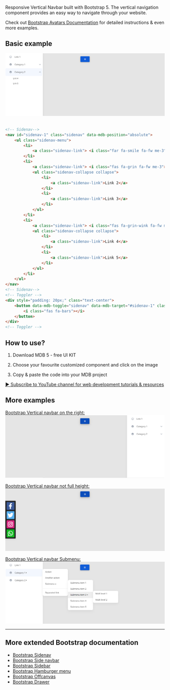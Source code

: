 
Responsive Vertical Navbar built with Bootstrap 5. The vertical navigation component provides an easy way to navigate through your website.

Check out [Bootstrap Avatars Documentation](https://mdbootstrap.com/docs/standard/extended/vertical-navbar/) for detailed instructions & even more examples.

## Basic example

![Bootstrap 5 Vertical navbar](/assets/basic-example.png)

```html

<!-- Sidenav-->
<nav id="sidenav-1" class="sidenav" data-mdb-position="absolute">
    <ul class="sidenav-menu">
        <li>
            <a class="sidenav-link"> <i class="far fa-smile fa-fw me-3"></i><span>Link 1</span></a>
        </li>
        <li>
            <a class="sidenav-link"> <i class="fas fa-grin fa-fw me-3"></i><span>Category 1</span><i class="fas fa-angle-down rotate-icon"></i> </a>
            <ul class="sidenav-collapse collapse">
                <li>
                    <a class="sidenav-link">Link 2</a>
                </li>
                <li>
                    <a class="sidenav-link">Link 3</a>
                </li>
            </ul>
        </li>
        <li>
            <a class="sidenav-link"> <i class="fas fa-grin-wink fa-fw me-3"></i><span>Category 2</span><i class="fas fa-angle-down rotate-icon"></i> </a>
            <ul class="sidenav-collapse collapse">
                <li>
                    <a class="sidenav-link">Link 4</a>
                </li>
                <li>
                    <a class="sidenav-link">Link 5</a>
                </li>
            </ul>
        </li>
    </ul>
</nav>
<!-- Sidenav-->
<!-- Toggler -->
<div style="padding: 20px;" class="text-center">
    <button data-mdb-toggle="sidenav" data-mdb-target="#sidenav-1" class="btn btn-primary">
        <i class="fas fa-bars"></i>
    </button>
</div>
<!-- Toggler -->

```


## How to use?

1. Download MDB 5 - free UI KIT

2. Choose your favourite customized component and click on the image

3. Copy & paste the code into your MDB project

[▶️ Subscribe to YouTube channel for web development tutorials & resources](https://www.youtube.com/MDBootstrap?sub_confirmation=1)

## More examples

[Bootstrap Vertical navbar on the right:
![Bootstrap 5 Avatar](/assets/on-the-right.png)](https://mdbootstrap.com/docs/standard/extended/vertical-navbar/#section-on-the-right)

[Bootstrap Vertical navbar not full height:
![Bootstrap 5 Avatar](/assets/not-full-height.png)](https://mdbootstrap.com/docs/standard/extended/vertical-navbar/#section-not-full-height)

[Bootstrap Vertical navbar Submenu:
![Bootstrap 5 Avatar](/assets/submenu.png)](https://mdbootstrap.com/docs/standard/extended/vertical-navbar/#section-submenu)

___

## More extended Bootstrap documentation

<ul>
<li><a href="https://mdbootstrap.com/docs/standard/navigation/sidenav/">Bootstrap Sidenav</a></li>
<li><a href="https://mdbootstrap.com/docs/standard/extended/side-navbar/">Bootstrap Side navbar</a></li>
<li><a href="https://mdbootstrap.com/docs/standard/extended/sidebar/">Bootstrap Sidebar</a></li>
<li><a href="https://mdbootstrap.com/docs/standard/extended/hamburger-menu/">Bootstrap Hamburger menu</a></li>
<li><a href="https://mdbootstrap.com/docs/standard/extended/offcanvas/">Bootstrap Offcanvas</a></li>
<li><a href="https://mdbootstrap.com/docs/standard/extended/drawer/">Bootstrap Drawer</a></li>
</ul>

